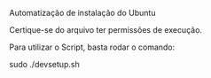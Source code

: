 
Automatização de instalação do Ubuntu

Certique-se do arquivo ter permissões de execução.

Para utilizar o Script, basta rodar o comando:

sudo ./devsetup.sh
